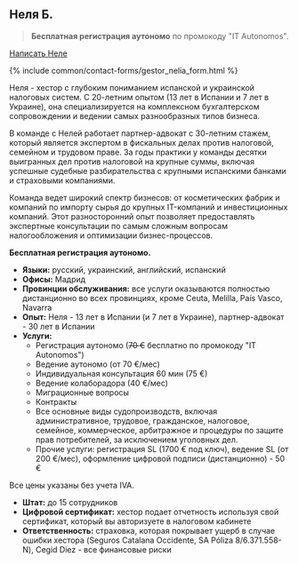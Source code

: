 ## Неля Б.

> **Бесплатная регистрация аутономо** по промокоду "IT Autonomos".

<a href="#" class="btn-contact-gestor" onclick="contactGestorNelia(); return false;">Написать Неле</a>

{% include common/contact-forms/gestor_nelia_form.html %}

Неля - хестор с глубоким пониманием испанской и украинской налоговых систем. С 20-летним опытом (13 лет в Испании и 7 
лет в 
Украине), она специализируется на комплексном бухгалтерском сопровождении и ведении самых разнообразных типов бизнеса.

В команде с Нелей работает партнер-адвокат с 30-летним стажем, который является экспертом в фискальных делах против налоговой, семейном и трудовом праве. За годы практики у команды десятки выигранных дел против налоговой на крупные суммы, включая успешные судебные разбирательства с крупными испанскими банками и страховыми компаниями.

Команда ведет широкий спектр бизнесов: от косметических фабрик и компаний по импорту сырья до крупных IT-компаний и 
инвестиционных компаний. Этот разносторонний опыт позволяет предоставлять экспертные консультации по самым сложным вопросам налогообложения и оптимизации бизнес-процессов.

**Бесплатная регистрация аутономо.**

- **Языки:** русский, украинский, английский, испанский
- **Офисы:** Мадрид
- **Провинции обслуживания:** все услуги оказываются полностью дистанционно во всех провинциях, кроме Ceuta, Melilla,
  País Vasco, Navarra
- **Опыт:** Неля - 13 лет в Испании (и 7 лет в Украине), партнер-адвокат - 30 лет в Испании
- **Услуги:**
    - Регистрация аутономо (<s>70 €</s> бесплатно по промокоду "IT Autonomos")
    - Ведение аутономо (от 70 €/мес)
    - Индивидуальная консультация 60 мин (75 €)
    - Ведение колаборадора (40 €/мес)
    - Миграционные вопросы
    - Контракты
    - Все основные виды судопроизводств, включая административное, трудовое, гражданское, налоговое, семейное, 
      коммерческое, арбитражное и процедуры по защите прав потребителей, за исключением уголовных дел.
    - Прочие услуги: регистрация SL (1700 € под ключ), ведение SL (от 200 €/мес), оформление цифровой подписи (дистанционно) - 50 €

Все цены указаны без учета IVA.

- **Штат:** до 15 сотрудников
- **Цифровой сертификат:** хестор подает отчетность используя свой сертификат, который вы авторизуете в налоговом кабинете
- **Ответственность:** страховка, которая покрывает ущерб в случае ошибки хестора (Seguros Catalana Occidente, SA Póliza 8/6.371.558-N), Cegid Diez - все финансовые риски
